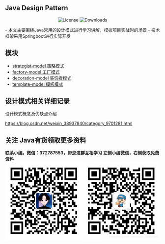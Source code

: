 ## Java Design Pattern
<p align="center">
  <img src='https://img.shields.io/badge/license-Apache%202-4EB1BA.svg' alt='License'/>
  <img src="https://img.shields.io/badge/Spring%20Boot-2.2.4.RELEASE-blue" alt="Downloads"/>
</p>
- 本文主要围绕Java常用的设计模式进行学习讲解，模拟项目实战时的场景
- 技术框架采用Springboot进行实际开发

## 模块

- [strategist-model 策略模式](strategist-mode/README.md)
- [factory-model 工厂模式](factory-mode/README.md)
- [decoration-model 装饰者模式](decoration-mode/README.md)
- [template-model 模板模式](template-mode/README.md)

## 设计模式相关详细记录
<a>设计模式概念及优缺点介绍 <p>https://blog.csdn.net/weixin_38937840/category_9701281.html</p><a/>

 ## 关注 Java有货领取更多资料
**联系小编。微信：372787553，带您进群互相学习**
**左侧小编微信，右侧获取免费资料**
![在这里插入图片描述](doc/img/3.png)